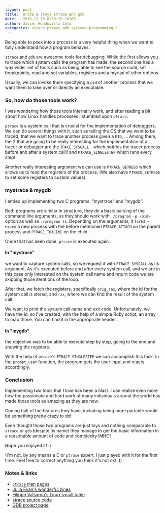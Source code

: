 ```yaml
---
layout: post
title:  Write a (toy) strace and gdb
date:   2016-12-10 8:23:20 +0100
author: Javier Honduvilla Coto
categories: strace ptrace gdb systems programming c
---
```


Being able to peek into a process is a very helpful thing when we want to fully understand how a program behaves.

`strace` and `gdb` are awesome tools for debugging. While the first allows you to trace which system calls the program has made, the second one has a way wider set of tools such as being able to see the source code, set breakpoints, read and set variables, registers and a myriad of other options.

Usually, we can invoke them specifying a `pid` of another process that we want them to take over or directly an executable.

### So, how do those tools work?
I was wondering how those tools internally work, and after reading a bit about how Linux handles processes I stumbled upon `ptrace`.

`ptrace` is a system call that is crucial for the implementation of debuggers.
We can do several things with it, such as telling the OS that we want to be traced, that we want to trace another process given a `PID`, ...
Among them, the 2 that are going to be really interesting for the implementation of a tracer or debugger are the `TRACE_SYSCALL` - which notifies the tracer process before and after a system call!! and `PTRACE_SINGLESTEP` which runs every step!

Another really interesting argument we can use is `PTRACE_GETREGS` which allows us to read the registers of the process. (We also have `PTRACE_SETREGS` to set some registers to custom values).

### mystrace & mygdb
I ended up implementing two C programs: "mystrace" and "mygdb".

Both programs are similar in structure, they do a basic parsing of the command line arguments, as they should work with `./program -p <pid>` option as well as `./program ls`.
Depending on the arguments, it `fork`s + `exec`s a new process with the before mentioned `PTRACE_ATTACH` on the parent process and `PTRACE_TRACEME` on the child.

Once that has been done, `ptrace` is executed again.
#### In "mystrace"
we want to capture system calls, so we request it with `PTRACE_SYSCALL` as its argument.
As it's executed before and after every system call, and we are in this case only interested on the system call name and return code we are skipping those iterations of the loop.

After that, we fetch the registers, specifically `orig_rax`, where the id for the system call is stored, and `rax`, where we can find the result of the system call.

We want to print the system call name and exit code. Unfortunately, we have the id, so I've created, with the help of a simple Ruby script, an array to map those. You can find it in the appropriate header.

#### In "mygdb"
the objective was to be able to execute step by step, going to the end and showing the registers.

With the help of `ptrace`'s `PTRACE_SINGLESTEP` we can accomplish this task.
In the `prompt_user` function, the program gets the user input and reacts accordingly.

### Conclusion
Implementing two tools that I love has been a blast. I can realise even more how the passionate and hard work of many individuals around the world has made those tools as amazing as they are now.

Coding half of the features they have, including being more portable would be something pretty crazy to do!

Even thought those two programs are just toys and nothing comparable to `strace` or `gdb` (despite its name) they manage to get the basic information in a reasonable amount of code and complexity IMHO!

Hope you enjoyed it! :)

(I'm not, by any means a C or `ptrace` expert, I just played with it for the first time. Feel free to correct anything you think it's not ok! :))

### Notes & links
* [`ptrace` man pages](http://man7.org/linux/man-pages/man2/ptrace.2.html)
* [Julia Evan's wonderful zines](http://jvns.ca/zines/)
* [Filippo Valsorda's Linux sycall table](https://filippo.io/linux-syscall-table/)
* [strace source code](https://github.com/bnoordhuis/strace)
* [GDB project page](https://www.sourceware.org/gdb/)
